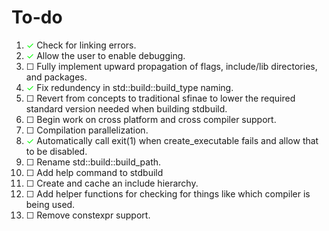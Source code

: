 <style type="text/css">
	c { color:#00FF00; }
	c::before { content: "✓"; }
	nc::before { content: "☐"; }
</style>

# To-do

1. <c></c> Check for linking errors.  
2. <c></c> Allow the user to enable debugging.  
3. <nc></nc> Fully implement upward propagation of flags, include/lib directories, and packages.  
4. <c></c> Fix redundency in std::build::build_type naming.  
5. <nc></nc> Revert from concepts to traditional sfinae to lower the required standard version needed when building stdbuild.  
6. <nc></nc> Begin work on cross platform and cross compiler support.  
7. <nc></nc> Compilation parallelization.  
8. <c></c> Automatically call exit(1) when create_executable fails and allow that to be disabled.
9. <nc></nc> Rename std::build::build_path.  
10. <nc></nc> Add help command to stdbuild
11. <nc></nc> Create and cache an include hierarchy.
11. <nc></nc> Add helper functions for checking for things like which compiler is being used.
12. <nc></nc> Remove constexpr support.